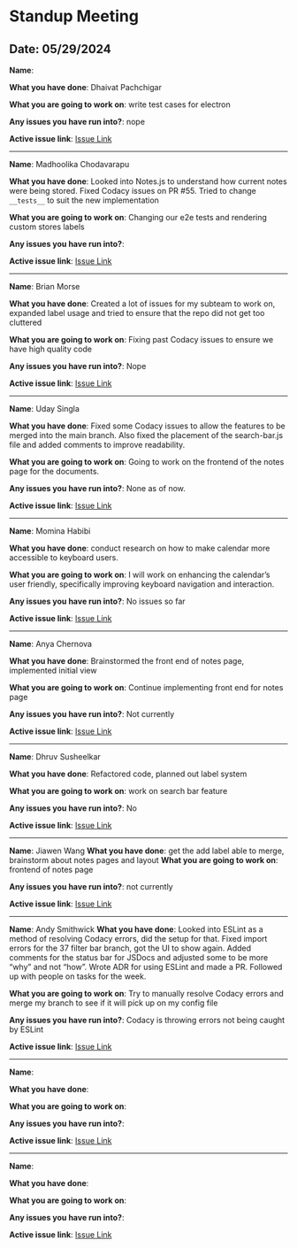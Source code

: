 # Standup Meeting

## Date: 05/29/2024

**Name**: 

**What you have done**: Dhaivat Pachchigar

**What you are going to work on**: write test cases for electron

**Any issues you have run into?**: nope

**Active issue link**: [Issue Link]()

___

**Name**: Madhoolika Chodavarapu 

**What you have done**: Looked into Notes.js to understand how current notes were being stored. Fixed Codacy issues on PR #55. Tried to change `__tests__` to suit the new implementation

**What you are going to work on**: Changing our e2e tests and rendering custom stores labels 

**Any issues you have run into?**: 

**Active issue link**: [Issue Link]()

___

**Name**: Brian Morse

**What you have done**: Created a lot of issues for my subteam to work on, expanded label usage and tried to ensure that the repo did not get too cluttered

**What you are going to work on**: Fixing past Codacy issues to ensure we have high quality code

**Any issues you have run into?**: Nope

**Active issue link**: [Issue Link](https://github.com/cse110-sp24-group2/cse110-sp24-group2/issues/66)

___

**Name**: Uday Singla

**What you have done**: Fixed some Codacy issues to allow the features to be merged into the main branch. Also fixed the placement of the search-bar.js file and added comments to improve readability.

**What you are going to work on**: Going to work on the frontend of the notes page for the documents.

**Any issues you have run into?**: None as of now.

**Active issue link**: [Issue Link]()

___

**Name**: Momina Habibi

**What you have done**: conduct research on how to make calendar more accessible to keyboard users.

**What you are going to work on**: I will work on enhancing the calendar’s user friendly, specifically improving keyboard navigation and interaction. 

**Any issues you have run into?**: No issues so far

**Active issue link**: [Issue Link](https://github.com/cse110-sp24-group2/cse110-sp24-group2/issues/70)

___

**Name**: Anya Chernova

**What you have done**: Brainstormed the front end of notes page, implemented initial view

**What you are going to work on**: Continue implementing front end for notes page

**Any issues you have run into?**: Not currently

**Active issue link**: [Issue Link]()

___


**Name**: Dhruv Susheelkar

**What you have done**: Refactored code, planned out label system

**What you are going to work on**: work on search bar feature

**Any issues you have run into?**: No

**Active issue link**: [Issue Link]()

___

**Name**:
Jiawen Wang
**What you have done**: get the add label able to merge, brainstorm about notes pages and layout
**What you are going to work on**: frontend of notes page

**Any issues you have run into?**: not currently

**Active issue link**: [Issue Link]()

___

**Name**: Andy Smithwick
**What you have done**: Looked into ESLint as a method of resolving Codacy errors, did the setup for that. Fixed import errors for the 37 filter bar branch, got the UI to show again. Added comments for the status bar for JSDocs and adjusted some to be more “why” and not “how”. Wrote ADR for using ESLint and made a PR.  Followed up with people on tasks for the week.

**What you are going to work on**: Try to manually resolve Codacy errors and merge my branch to see if it will pick up on my config file

**Any issues you have run into?**: Codacy is throwing errors not being caught by ESLint

**Active issue link**: [Issue Link](https://github.com/cse110-sp24-group2/cse110-sp24-group2/issues/44)

___

**Name**:

**What you have done**:

**What you are going to work on**:

**Any issues you have run into?**:

**Active issue link**: [Issue Link]()

___

**Name**:

**What you have done**:

**What you are going to work on**:

**Any issues you have run into?**:

**Active issue link**: [Issue Link]()




